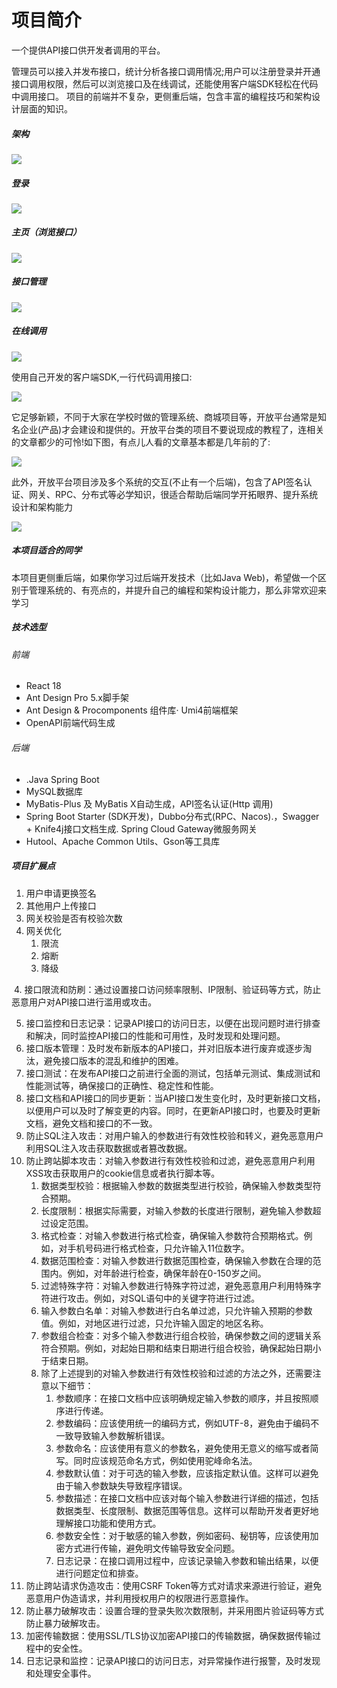 # 项目简介

一个提供API接口供开发者调用的平台。

管理员可以接入并发布接口，统计分析各接口调用情况;用户可以注册登录并开通接口调用权限，然后可以浏览接口及在线调试，还能使用客户端SDK轻松在代码中调用接口。
项目的前端并不复杂，更侧重后端，包含丰富的编程技巧和架构设计层面的知识。

##### 架构
![](https://github.com/QinJiu-97/API-Interface/blob/master/doc/architecture.png)

##### 登录
![](https://github.com/QinJiu-97/API-Interface/blob/master/doc/login.png)

##### 主页（浏览接口）
![](https://github.com/QinJiu-97/API-Interface/blob/master/doc/index.png)

##### 接口管理

![](https://github.com/QinJiu-97/API-Interface/blob/master/doc/manage.png)

##### 在线调用

![](https://github.com/QinJiu-97/API-Interface/blob/master/doc/info.png)

使用自己开发的客户端SDK,一行代码调用接口:

![](https://github.com/QinJiu-97/API-Interface/blob/master/doc/resource.png)

它足够新颖，不同于大家在学校时做的管理系统、商城项目等，开放平台通常是知名企业(产品)才会建设和提供的。开放平台类的项目不要说现成的教程了，连相关的文章都少的可怜!如下图，有点儿人看的文章基本都是几年前的了:

![](https://github.com/QinJiu-97/API-Interface/blob/master/doc/search.png)

此外，开放平台项目涉及多个系统的交互(不止有一个后端)，包含了API签名认证、网关、RPC、分布式等必学知识，很适合帮助后端同学开拓眼界、提升系统设计和架构能力

![](https://github.com/QinJiu-97/API-Interface/blob/master/doc/5sys.png)

##### 本项目适合的同学


本项目更侧重后端，如果你学习过后端开发技术（比如Java Web)，希望做一个区别于管理系统的、有亮点的，并提升自己的编程和架构设计能力，那么非常欢迎来学习

##### 技术选型

###### 前端

- React 18
- Ant Design Pro 5.x脚手架
- Ant Design & Procomponents 组件库· Umi4前端框架
- OpenAPI前端代码生成

###### 后端

- 
  .Java Spring Boot
- MySQL数据库
- MyBatis-Plus 及 MyBatis X自动生成，API签名认证(Http 调用)
- Spring Boot Starter (SDK开发)，Dubbo分布式(RPC、Nacos).，Swagger + Knife4j接口文档生成. Spring Cloud Gateway微服务网关
- Hutool、Apache Common Utils、Gson等工具库





##### 项目扩展点

1. 用户申请更换签名
2. 其他用户上传接口
3. 网关校验是否有校验次数
4. 网关优化
   1. 限流
   2. 熔断
   3. 降级

​	4. 接口限流和防刷：通过设置接口访问频率限制、IP限制、验证码等方式，防止恶意用户对API接口进行滥用或攻击。

5. 接口监控和日志记录：记录API接口的访问日志，以便在出现问题时进行排查和解决，同时监控API接口的性能和可用性，及时发现和处理问题。
6. 接口版本管理：及时发布新版本的API接口，并对旧版本进行废弃或逐步淘汰，避免接口版本的混乱和维护的困难。
7. 接口测试：在发布API接口之前进行全面的测试，包括单元测试、集成测试和性能测试等，确保接口的正确性、稳定性和性能。
8. 接口文档和API接口的同步更新：当API接口发生变化时，及时更新接口文档，以便用户可以及时了解变更的内容。同时，在更新API接口时，也要及时更新文档，避免文档和接口的不一致。
9. 防止SQL注入攻击：对用户输入的参数进行有效性校验和转义，避免恶意用户利用SQL注入攻击获取数据或者篡改数据。
10. 防止跨站脚本攻击：对输入参数进行有效性校验和过滤，避免恶意用户利用XSS攻击获取用户的cookie信息或者执行脚本等。
    1. 数据类型校验：根据输入参数的数据类型进行校验，确保输入参数类型符合预期。
    2. 长度限制：根据实际需要，对输入参数的长度进行限制，避免输入参数超过设定范围。
    3. 格式检查：对输入参数进行格式检查，确保输入参数符合预期格式。例如，对手机号码进行格式检查，只允许输入11位数字。
    4. 数据范围检查：对输入参数进行数据范围检查，确保输入参数在合理的范围内。例如，对年龄进行检查，确保年龄在0-150岁之间。
    5. 过滤特殊字符：对输入参数进行特殊字符过滤，避免恶意用户利用特殊字符进行攻击。例如，对SQL语句中的关键字符进行过滤。
    6. 输入参数白名单：对输入参数进行白名单过滤，只允许输入预期的参数值。例如，对地区进行过滤，只允许输入固定的地区名称。
    7. 参数组合检查：对多个输入参数进行组合校验，确保参数之间的逻辑关系符合预期。例如，对起始日期和结束日期进行组合校验，确保起始日期小于结束日期。
    8. 除了上述提到的对输入参数进行有效性校验和过滤的方法之外，还需要注意以下细节：
       1. 参数顺序：在接口文档中应该明确规定输入参数的顺序，并且按照顺序进行传递。
       2. 参数编码：应该使用统一的编码方式，例如UTF-8，避免由于编码不一致导致输入参数解析错误。
       3. 参数命名：应该使用有意义的参数名，避免使用无意义的缩写或者简写。同时应该规范命名方式，例如使用驼峰命名法。
       4. 参数默认值：对于可选的输入参数，应该指定默认值。这样可以避免由于输入参数缺失导致程序错误。
       5. 参数描述：在接口文档中应该对每个输入参数进行详细的描述，包括数据类型、长度限制、数据范围等信息。这样可以帮助开发者更好地理解接口功能和使用方式。
       6. 参数安全性：对于敏感的输入参数，例如密码、秘钥等，应该使用加密方式进行传输，避免明文传输导致安全问题。
       7. 日志记录：在接口调用过程中，应该记录输入参数和输出结果，以便进行问题定位和排查。
11. 防止跨站请求伪造攻击：使用CSRF Token等方式对请求来源进行验证，避免恶意用户伪造请求，并利用授权用户的权限进行恶意操作。
12. 防止暴力破解攻击：设置合理的登录失败次数限制，并采用图片验证码等方式防止暴力破解攻击。
13. 加密传输数据：使用SSL/TLS协议加密API接口的传输数据，确保数据传输过程中的安全性。
14. 日志记录和监控：记录API接口的访问日志，对异常操作进行报警，及时发现和处理安全事件。
